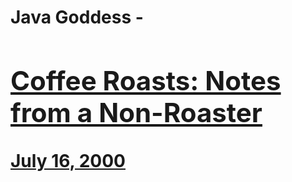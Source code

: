 # Java Goddess - [<h2>Coffee Roasts: Notes from a Non-Roaster</h2>July 16, 2000](https://ineedcoffee.com/coffee-roasts-notes-from-a-non-roaster/)